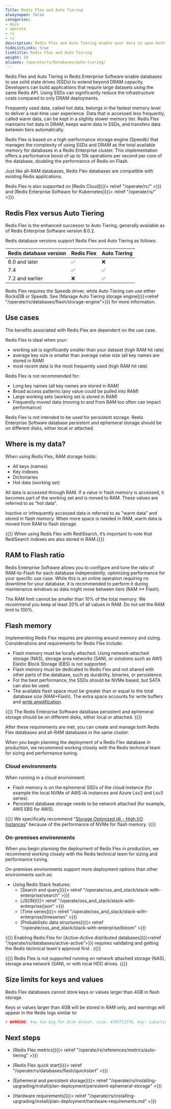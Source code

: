 ```yaml
---
Title: Redis Flex and Auto Tiering
alwaysopen: false
categories:
- docs
- operate
- rs
- rc
description: Redis Flex and Auto Tiering enable your data to span both RAM and dedicated flash memory.
hideListLinks: true
linktitle: Redis Flex and Auto Tiering
weight: 50
aliases: /operate/rs/databases/auto-tiering/
---
```

Redis Flex and Auto Tiering in Redis Enterprise Software enable databases to use solid state drives (SSDs) to extend beyond DRAM capacity.
Developers can build applications that require large datasets using the same Redis API.
Using SSDs can significantly reduce the infrastructure costs compared to only DRAM deployments. 

Frequently used data, called hot data, belongs in the fastest memory level to deliver a real-time user experience.
Data that is accessed less frequently, called warm data, can be kept in a slightly slower memory tier.
Redis Flex maintains hot data in DRAM, keeps warm data in SSDs, and transfers data between tiers automatically.

Redis Flex is based on a high-performance storage engine (Speedb) that manages the complexity of using SSDs and DRAM as the total available memory for databases in a Redis Enterprise cluster. This implementation offers a performance boost of up to 10k operations per second per core of the database, doubling the performance of Redis on Flash.

Just like all-RAM databases, Redis Flex databases are compatible with existing Redis applications.

Redis Flex is also supported on [Redis Cloud]({{< relref "/operate/rc/" >}}) and [Redis Enterprise Software for Kubernetes]({{< relref "/operate/rs/" >}}).

## Redis Flex versus Auto Tiering

Redis Flex is the enhanced successor to Auto Tiering, generally available as of Redis Enterprise Software version 8.0.2.

Redis database versions support Redis Flex and Auto Tiering as follows:

| Redis database version | Redis Flex | Auto Tiering |
|------------------------|------------|--------------|
| 8.0 and later | <span title="Supported">&#x2705;</span> | <span title="Not supported">&#x274c;</span> |
| 7.4 | <span title="Supported">&#x2705;</span> | <span title="Supported">&#x2705;</span>|
| 7.2 and earlier | <span title="Not supported">&#x274c;</span> | <span title="Supported">&#x2705;</span> |

Redis Flex requires the Speedb driver, while Auto Tiering can use either RocksDB or Speedb. See [Manage Auto Tiering storage engine]({{<relref "/operate/rs/databases/flash/storage-engine">}}) for more information.

## Use cases

The benefits associated with Redis Flex are dependent on the use case.

Redis Flex is ideal when your:

- working set is significantly smaller than your dataset (high RAM hit rate)
- average key size is smaller than average value size (all key names are stored in RAM)
- most recent data is the most frequently used (high RAM hit rate)

Redis Flex is not recommended for:

- Long key names (all key names are stored in RAM)
- Broad access patterns (any value could be pulled into RAM)
- Large working sets (working set is stored in RAM)
- Frequently moved data (moving to and from RAM too often can impact performance)

Redis Flex is not intended to be used for persistent storage. Redis Enterprise Software database persistent and ephemeral storage should be on different disks, either local or attached.

## Where is my data?

When using Redis Flex, RAM storage holds:
- All keys (names)
- Key indexes
- Dictionaries
- Hot data (working set)

All data is accessed through RAM. If a value in flash memory is accessed, it becomes part of the working set and is moved to RAM. These values are referred to as "hot data".

Inactive or infrequently accessed data is referred to as "warm data" and stored in flash memory. When more space is needed in RAM, warm data is moved from RAM to flash storage.

{{<note>}} When using Redis Flex with RediSearch, it’s important to note that RediSearch indexes are also stored in RAM.{{</note>}}

## RAM to Flash ratio

Redis Enterprise Software allows you to configure and tune the ratio of RAM-to-Flash for each database independently, optimizing performance for your specific use case.
While this is an online operation requiring no downtime for your database, it is recommended to perform it during maintenance windows as data might move between tiers (RAM <-> Flash).

The RAM limit cannot be smaller than 10% of the total memory. We recommend you keep at least 20% of all values in RAM. Do not set the RAM limit to 100%.

## Flash memory

Implementing Redis Flex requires pre planning around memory and sizing. Considerations and requirements for Redis Flex include:

- Flash memory must be locally attached. Using network-attached storage (NAS), storage area networks (SAN), or solutions such as AWS Elastic Block Storage (EBS) is not supported. 
- Flash memory must be dedicated to Redis Flex and not shared with other parts of the database, such as durability, binaries, or persistence.
- For the best performance, the SSDs should be NVMe based, but SATA can also be used.
- The available flash space must be greater than or equal to the total database size (RAM+Flash). The extra space accounts for write buffers and [write amplification](https://en.wikipedia.org/wiki/Write_amplification).

{{<note>}} The Redis Enterprise Software database persistent and ephemeral storage should be on different disks, either local or attached. {{</note>}}

After these requirements are met, you can create and manage both Redis Flex databases and
all-RAM databases in the same cluster.

When you begin planning the deployment of a Redis Flex database in production,
we recommend working closely with the Redis technical team for sizing and performance tuning.

### Cloud environments

When running in a cloud environment:

- Flash memory is on the ephemeral SSDs of the cloud instance (for example the local NVMe of AWS i4i instances and Azure Lsv2 and Lsv3 series).
- Persistent database storage needs to be network attached (for example, AWS EBS for AWS).

{{<note>}}
We specifically recommend "[Storage Optimized I4i - High I/O Instances](https://aws.amazon.com/ec2/instance-types/#storage-optimized)" because of the performance of NVMe for flash memory. {{</note>}}

### On-premises environments

When you begin planning the deployment of Redis Flex in production, we recommend working closely with the Redis technical team for sizing and performance tuning.

On-premises environments support more deployment options than other environments such as:

- Using Redis Stack features:
  - [Search and query]({{< relref "/operate/oss_and_stack/stack-with-enterprise/search" >}}) 
  - [JSON]({{< relref "/operate/oss_and_stack/stack-with-enterprise/json" >}})
  - [Time series]({{< relref "/operate/oss_and_stack/stack-with-enterprise/timeseries" >}})
  - [Probabilistic data structures]({{< relref "/operate/oss_and_stack/stack-with-enterprise/bloom" >}})


{{<note>}} Enabling Redis Flex for [Active-Active distributed databases]({{<relref "/operate/rs/databases/active-active">}}) requires validating and getting the Redis technical team's approval first . {{</note>}}

{{<warning>}} Redis Flex is not supported running on network attached storage (NAS), storage area network (SAN), or with local HDD drives. {{</warning>}}

## Size limits for keys and values

Redis Flex databases cannot store keys or values larger than 4GB in flash storage.

Keys or values larger than 4GB will be stored in RAM only, and warnings will appear in the Redis logs similar to:

```sh
# WARNING: key too big for disk driver, size: 4703717276, key: subactinfo:htable
```

## Next steps

- [Redis Flex metrics]({{< relref "/operate/rs/references/metrics/auto-tiering" >}})
- [Redis Flex quick start]({{< relref "/operate/rs/databases/flash/quickstart" >}})

- [Ephemeral and persistent storage]({{< relref "/operate/rs/installing-upgrading/install/plan-deployment/persistent-ephemeral-storage" >}})
- [Hardware requirements]({{< relref "/operate/rs/installing-upgrading/install/plan-deployment/hardware-requirements.md" >}})
